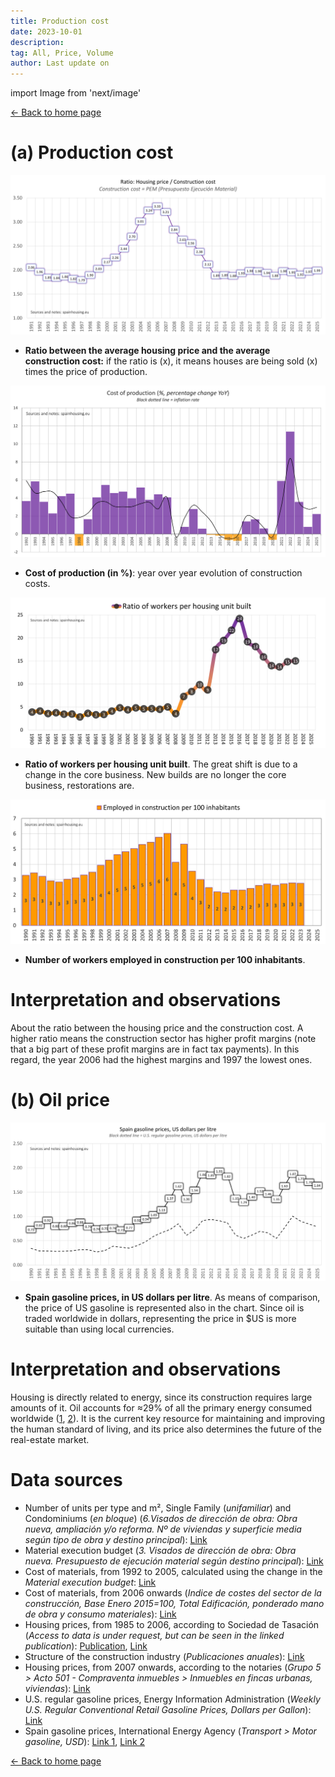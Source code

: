 ```yaml
---
title: Production cost
date: 2023-10-01
description:
tag: All, Price, Volume
author: Last update on
---
```


import Image from 'next/image'

<div class="meta-line"><a class="meta-back" href="/">← Back to home page</a></div>

# (a) Production cost

[![Coste de construcción](/images/costratio.png)](/images/costratio.png)

- **Ratio between the average housing price and the average construction cost:** if the ratio is (x), it means houses are being sold (x) times the price of production.

[![Coste de materiales](/images/costchange.png)](/images/costchange.png)

- **Cost of production (in %)**: year over year evolution of construction costs.

[![Trabajadores por vivienda construida](/images/workersperunit.png)](/images/workersperunit.png)

- **Ratio of workers per housing unit built**. The great shift is due to a change in the core business. New builds are no longer the core business, restorations are.

[![Trabajadores por cada 100 habitantes](/images/employed100.png)](/images/employed100.png)

- **Number of workers employed in construction per 100 inhabitants**.

# Interpretation and observations

About the ratio between the housing price and the construction cost. A higher ratio means the construction sector has higher profit margins (note that a big part of these profit margins are in fact tax payments). In this regard, the year 2006 had the highest margins and 1997 the lowest ones.

# (b) Oil price

[![Precio gasolina](/images/gasoline.png)](/images/gasoline.png)

- **Spain gasoline prices, in US dollars per litre**. As means of comparison, the price of US gasoline is represented also in the chart. Since oil is traded worldwide in dollars, representing the price in $US is more suitable than using local currencies.

# Interpretation and observations

Housing is directly related to energy, since its construction requires large amounts of it. Oil accounts for ≈29% of all the primary energy consumed worldwide ([1](https://www.iea.org/data-and-statistics/data-tools/energy-statistics-data-browser?country=WORLD&fuel=Energy%20supply&indicator=TESbySource), [2](https://ourworldindata.org/global-energy-200-years)). It is the current key resource for maintaining and improving the human standard of living, and its price also determines the future of the real-estate market.

# Data sources

- Number of units per type and m², Single Family (_unifamiliar_) and Condominiums (_en bloque_) (_6.Visados de dirección de obra: Obra nueva, ampliación y/o reforma. Nº de viviendas y superficie media según tipo de obra y destino principal_): [Link](https://apps.fomento.gob.es/BoletinOnline/?nivel=2&orden=09000000)
- Material execution budget (_3. Visados de dirección de obra: Obra nueva. Presupuesto de ejecución material según destino principal_): [Link](https://apps.fomento.gob.es/BoletinOnline/?nivel=2&orden=09000000)
- Cost of materials, from 1992 to 2005, calculated using the change in the _Material execution budget_: [Link](https://apps.fomento.gob.es/BoletinOnline/?nivel=2&orden=08000000)
- Cost of materials, from 2006 onwards (_Indice de costes del sector de la construcción, Base Enero 2015=100, Total Edificación, ponderado mano de obra y consumo materiales_): [Link](https://apps.fomento.gob.es/BoletinOnline/?nivel=2&orden=08000000)
- Housing prices, from 1985 to 2006, according to Sociedad de Tasación (_Access to data is under request, but can be seen in the linked publication_): [Publication](https://www.st-tasacion.es/ext/pdf/estudios/sep19/2-Evolucion_de_Precios_de_Vivienda.pdf), [Link](https://www.st-tasacion.es/informe-de-tendencias-digital/)
- Structure of the construction industry (_Publicaciones anuales_): [Link](https://www.mitma.gob.es/informacion-para-el-ciudadano/informacion-estadistica/construccion/estructura-de-la-industria-de-la-construccion/estructura-de-la-industria-de-laconstruccion)
- Housing prices, from 2007 onwards, according to the notaries (_Grupo 5 > Acto 501 - Compraventa inmuebles > Inmuebles en fincas urbanas, viviendas_): [Link](http://www.notariado.org/liferay/web/cien/estadisticas-al-completo)
- U.S. regular gasoline prices, Energy Information Administration (_Weekly U.S. Regular Conventional Retail Gasoline Prices, Dollars per Gallon_): [Link](https://www.eia.gov/petroleum/gasdiesel/)
- Spain gasoline prices, International Energy Agency (_Transport > Motor gasoline, USD_): [Link 1](https://www.iea.org/data-and-statistics/data-tools/end-use-prices-data-explorer?tab=Yearly+prices), [Link 2](https://www.dieselogasolina.com/)

<div class="meta-line"><a class="meta-back" href="/">← Back to home page</a></div>
